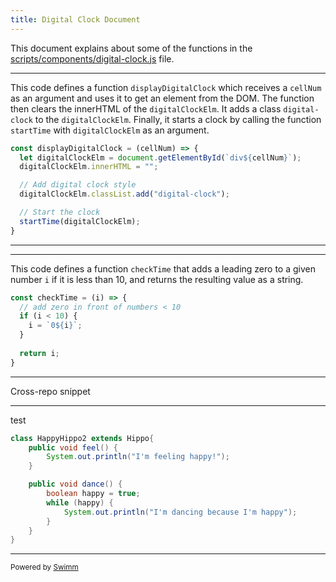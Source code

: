 ```yaml
---
title: Digital Clock Document
---
```

This document explains about some of the functions in the <SwmPath>[scripts/components/digital-clock.js](/scripts/components/digital-clock.js)</SwmPath> file.

<SwmSnippet path="/scripts/components/digital-clock.js" line="3">

---

This code defines a function `displayDigitalClock` which receives a `cellNum` as an argument and uses it to get an element from the DOM. The function then clears the innerHTML of the `digitalClockElm`. It adds a class `digital-clock` to the `digitalClockElm`. Finally, it starts a clock by calling the function `startTime` with `digitalClockElm` as an argument.

```javascript
const displayDigitalClock = (cellNum) => {
  let digitalClockElm = document.getElementById(`div${cellNum}`);
  digitalClockElm.innerHTML = "";

  // Add digital clock style
  digitalClockElm.classList.add("digital-clock");

  // Start the clock
  startTime(digitalClockElm); 
}
```

---

</SwmSnippet>

<SwmSnippet path="/scripts/components/digital-clock.js" line="28">

---

This code defines a function `checkTime` that adds a leading zero to a given number `i` if it is less than 10, and returns the resulting value as a string.

```javascript
const checkTime = (i) => {
  // add zero in front of numbers < 10
  if (i < 10) {
    i = `0${i}`;
  }
  
  return i;
}
```

---

</SwmSnippet>

Cross-repo snippet

<SwmSnippet path="/HappyHippo.java" line="1" repo-id="Z2l0aHViJTNBJTNBaGFwcHktaGlwcG8lM0ElM0FJZGl0WWVnZXJTd2ltbQ==">

---

test

```java
class HappyHippo2 extends Hippo{
    public void feel() {
        System.out.println("I'm feeling happy!");
    }

    public void dance() {
        boolean happy = true;
        while (happy) {
            System.out.println("I'm dancing because I'm happy");
        }
    }
}

```

---

</SwmSnippet>

<SwmMeta version="3.0.0" repo-id="Z2l0aHViJTNBJTNBc21hcnQtbWlycm9yJTNBJTNBSWRpdFllZ2VyU3dpbW0=" repo-name="smart-mirror"><sup>Powered by [Swimm](https://staging.swimm.cloud/)</sup></SwmMeta>
